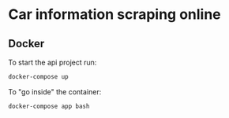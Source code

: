 # Car information scraping online
## Docker

To start the api project run:

```sh
docker-compose up
```

To "go inside" the container:

```sh
docker-compose app bash
```
